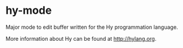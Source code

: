 hy-mode
=======

Major mode to edit buffer written for the Hy programmation language.


More information about Hy can be found at http://hylang.org.
